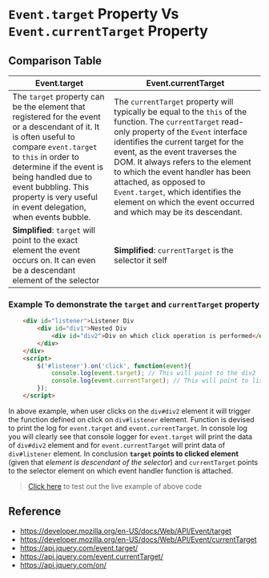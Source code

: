 # `Event.target` Property Vs `Event.currentTarget` Property

## Comparison Table

|Event.target|Event.currentTarget|
|-|-|
|The `target` property can be the element that registered for the event or a descendant of it. It is often useful to compare `event.target` to `this` in order to determine if the event is being handled due to event bubbling. This property is very useful in event delegation, when events bubble.|The `currentTarget` property will typically be equal to the `this` of the function. The `currentTarget` read-only property of the `Event` interface identifies the current target for the event, as the event traverses the DOM. It always refers to the element to which the event handler has been attached, as opposed to `Event.target`, which identifies the element on which the event occurred and which may be its descendant.|
|**Simplified**: `target` will point to the exact element the event occurs on. It can even be a descendant element of the selector|**Simplified**: `currentTarget` is the selector it self|

### Example To demonstrate the `target` and `currentTarget` property

```html
    <div id="listener">Listener Div
        <div id="div1">Nested Div
            <div id="div2">Div on which click operation is performed</div>
        </div>
    </div>
    <script>
        $('#listener').on('click', function(event){
            console.log(event.target); // This will point to the div2
            console.log(event.currentTarget); // This will point to listener div
        });
    </script>
```

In above example, when user clicks on the `div#div2` element it will trigger the function defined on click on `div#listener` element. Function is devised to print the log for `event.target` and `event.currentTarget`. In console log you will clearly see that console logger for `event.target` will print the data of `div#div2` element and for `event.currentTarget` will print data of `div#listener` element. In conclusion **`target` points to clicked element** (given that *element is descendant of the selector*) and `currentTarget` points to the selector element on which event handler function is attached.

> [Click here](./example/) to test out the live example of above code

## Reference

- <https://developer.mozilla.org/en-US/docs/Web/API/Event/target>
- <https://developer.mozilla.org/en-US/docs/Web/API/Event/currentTarget>
- <https://api.jquery.com/event.target/>
- <https://api.jquery.com/event.currentTarget/>
- <https://api.jquery.com/on/>
